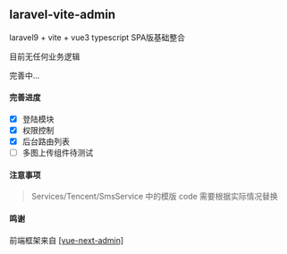 ## laravel-vite-admin

laravel9 + vite + vue3 typescript SPA版基础整合

目前无任何业务逻辑

完善中...

#### 完善进度
- [x] 登陆模块
- [x] 权限控制
- [x] 后台路由列表
- [ ] 多图上传组件待测试

#### 注意事项

>Services/Tencent/SmsService 中的模版 code 需要根据实际情况替换

#### 鸣谢

前端框架来自 [[vue-next-admin]](https://gitee.com/lyt-top/vue-next-admin)
